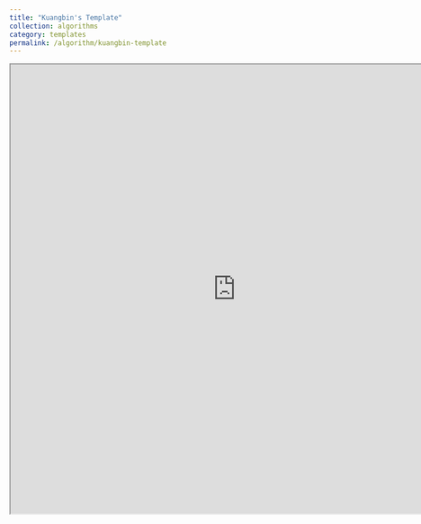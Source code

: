 ```yaml
---
title: "Kuangbin's Template"
collection: algorithms
category: templates
permalink: /algorithm/kuangbin-template
---
```


<iframe src="https://jameszhou12138.github.io/files/kuangbin的ACM模板.pdf" width="800" height="800"></iframe>
